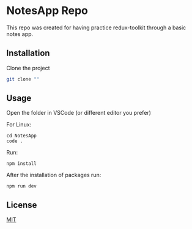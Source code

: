 # NotesApp Repo

This repo was created for having practice redux-toolkit through a basic notes app.

## Installation

Clone the project

```bash
git clone ""
```

## Usage

Open the folder in VSCode (or different editor you prefer)

For Linux:
```linux
cd NotesApp
code .
```
Run:
```
npm install
```

After the installation of packages run:
```
npm run dev
```

## License
[MIT](https://choosealicense.com/licenses/mit/)